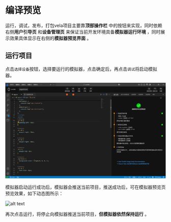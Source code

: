 <!-- 源地址: https://iot.mi.com/vela/quickapp/zh/tools/debug/start.html -->

# 编译预览

运行，调试，发布，打包vela项目主要靠**顶部操作栏** 中的按钮来实现，同时依赖右侧**用户引导页** 和**设备管理页** 来保证当前开发环境具备**模拟器运行环境** ，同时展示效果具体显示在右侧的**模拟器预览界面** 。

## 运行项目

点击`选择设备`按钮，选择要运行的模拟器，点击确定后，再点击`调试`将启动模拟器。

![alt text](../../images/ide-debug-5.png)

模拟器启动运行成功后，模拟器会推送当前项目，推送成功后，可在模拟器预览页预览效果，如下动态图所示：

![alt text](../../images/ide-run-1.gif)

再次点击运行，将停止向模拟器推送当前项目，**但模拟器依然保持运行** 。
